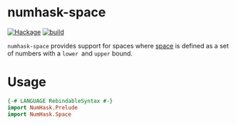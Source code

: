 numhask-space
===

[![Hackage](https://img.shields.io/hackage/v/numhask-space.svg)](https://hackage.haskell.org/package/numhask-space)
[![build](https://github.com/tonyday567/numhask-space/actions/workflows/haskell-ci/badge.svg)](https://github.com/tonyday567/numhask-space/actions/workflows/haskell-ci.yml)

`numhask-space` provides support for spaces where [space](https://en.wikipedia.org/wiki/Space_(mathematics)) is defined as a set of numbers with a `lower `and `upper` bound.

Usage
===

``` haskell
{-# LANGUAGE RebindableSyntax #-}
import NumHask.Prelude
import NumHask.Space
```
